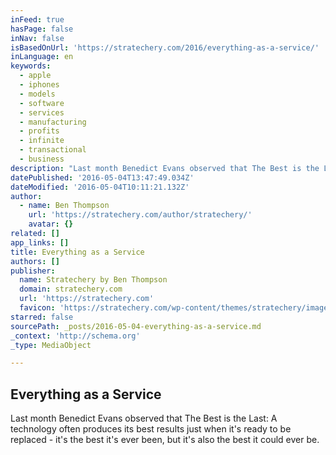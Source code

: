 ```yaml
---
inFeed: true
hasPage: false
inNav: false
isBasedOnUrl: 'https://stratechery.com/2016/everything-as-a-service/'
inLanguage: en
keywords:
  - apple
  - iphones
  - models
  - software
  - services
  - manufacturing
  - profits
  - infinite
  - transactional
  - business
description: "Last month Benedict Evans observed that The Best is the Last: A technology often produces its best results just when it's ready to be replaced - it's the best it's ever been, but it's also the best it could ever be."
datePublished: '2016-05-04T13:47:49.034Z'
dateModified: '2016-05-04T10:11:21.132Z'
author:
  - name: Ben Thompson
    url: 'https://stratechery.com/author/stratechery/'
    avatar: {}
related: []
app_links: []
title: Everything as a Service
authors: []
publisher:
  name: Stratechery by Ben Thompson
  domain: stratechery.com
  url: 'https://stratechery.com'
  favicon: 'https://stratechery.com/wp-content/themes/stratechery/images/IE/favicon.ico'
starred: false
sourcePath: _posts/2016-05-04-everything-as-a-service.md
_context: 'http://schema.org'
_type: MediaObject

---
```

<article style=""><h1>Everything as a Service</h1><p>Last month Benedict Evans observed that The Best is the Last: A technology often produces its best results just when it's ready to be replaced - it's the best it's ever been, but it's also the best it could ever be.</p></article>